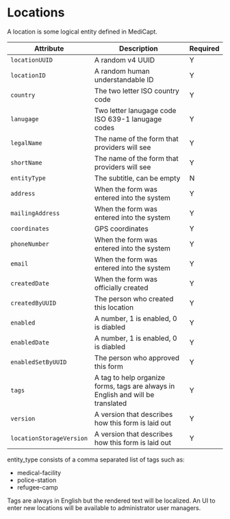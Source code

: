 Locations
=========

A location is some logical entity defined in MediCapt.

|Attribute                                  | Description                                                                                | Required
|-------------------------------------------|--------------------------------------------------------------------------------------------|----------
|`locationUUID`                             | A random v4 UUID                                                                           | Y
|`locationID`                               | A random human understandable ID                                                           | Y
|`country`                                  | The two letter ISO country code                                                            | Y
|`lanugage`                                 | Two letter lanugage code ISO 639-1 lanugage codes                                          | Y
|`legalName`                                | The name of the form that providers will see                                               | Y
|`shortName`                                | The name of the form that providers will see                                               | Y
|`entityType`                               | The subtitle, can be empty                                                                 | N
|`address`                                  | When the form was entered into the system                                                  | Y
|`mailingAddress`                           | When the form was entered into the system                                                  | Y
|`coordinates`                              | GPS coordinates                                                                            | Y
|`phoneNumber`                              | When the form was entered into the system                                                  | Y
|`email`                                    | When the form was entered into the system                                                  | Y
|`createdDate`                              | When the form was officially created                                                       | Y
|`createdByUUID`                            | The person who created this location                                                       | Y
|`enabled`                                  | A number, 1 is enabled, 0 is diabled                                                       | Y
|`enabledDate`                              | A number, 1 is enabled, 0 is diabled                                                       | Y
|`enabledSetByUUID`                         | The person who approved this form                                                          | Y
|`tags`                                     | A tag to help organize forms, tags are always in English and will be translated            | Y
|`version`                                  | A version that describes how this form is laid out                                         | Y
|`locationStorageVersion`                   | A version that describes how this form is laid out                                         | Y

entity_type consists of a comma separated list of tags such as:
  - medical-facility
  - police-station
  - refugee-camp

Tags are always in English but the rendered text will be localized. An UI to
enter new locations will be available to administrator user managers.
